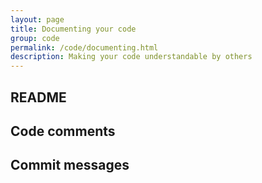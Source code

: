 ```yaml
---
layout: page
title: Documenting your code
group: code
permalink: /code/documenting.html
description: Making your code understandable by others
---
```


## README

## Code comments

## Commit messages
